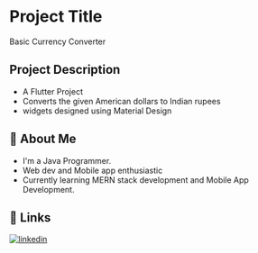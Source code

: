 
# Project Title
Basic Currency Converter



## Project Description
* A Flutter Project
* Converts the given American dollars to Indian rupees
* widgets designed using Material Design 






## 🚀 About Me
* I'm a Java Programmer.
* Web dev and Mobile app enthusiastic 
* Currently learning MERN stack development and Mobile App Development.
## 🔗 Links
[![linkedin](https://img.shields.io/badge/linkedin-0A66C2?style=for-the-badge&logo=linkedin&logoColor=white)](https://www.linkedin.com/in/karthick-kumar-sm)
